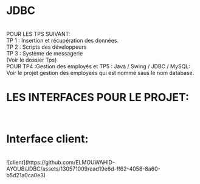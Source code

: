 # JDBC 
<br>
POUR LES TPS SUIVANT:
<br>
TP 1 : Insertion et récupération des données.
<br>
TP 2 : Scripts des développeurs
<br>
TP 3 : Système de messagerie
<br>
(Voir le dossier Tps)
<br>
POUR TP4 :Gestion des employés et TP5 : Java / Swing / JDBC / MySQL:
Voir le projet gestion des employeés qui est nommé saus le nom  database.
<br>
<h1>
LES INTERFACES POUR LE PROJET:
</h1>
<br>
<h1>
Interface client:
</h1>
<br>
![client](https://github.com/ELMOUWAHID-AYOUB/JDBC/assets/130571009/ead19e6d-ff62-4058-8a60-b5d21a0ca0e3)
